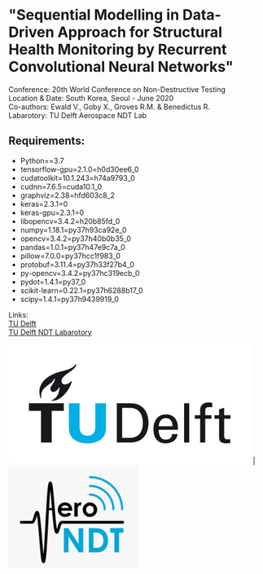 # "Sequential Modelling in Data-Driven Approach for Structural Health Monitoring by Recurrent Convolutional Neural Networks"

Conference: 20th World Conference on Non-Destructive Testing<br>
Location & Date: South Korea, Seoul - June 2020<br>
Co-authors: Ewald V., Goby X., Groves R.M. & Benedictus R.<br>
Labarotory: TU Delft Aerospace NDT Lab<br>

## Requirements:

- Python==3.7
- tensorflow-gpu=2.1.0=h0d30ee6_0
- cudatoolkit=10.1.243=h74a9793_0
- cudnn=7.6.5=cuda10.1_0
- graphviz=2.38=hfd603c8_2
- keras=2.3.1=0
- keras-gpu=2.3.1=0
- libopencv=3.4.2=h20b85fd_0
- numpy=1.18.1=py37h93ca92e_0
- opencv=3.4.2=py37h40b0b35_0
- pandas=1.0.1=py37h47e9c7a_0
- pillow=7.0.0=py37hcc1f983_0
- protobuf=3.11.4=py37h33f27b4_0
- py-opencv=3.4.2=py37hc319ecb_0
- pydot=1.4.1=py37_0
- scikit-learn=0.22.1=py37h6288b17_0
- scipy=1.4.1=py37h9439919_0


Links:<br>
[TU Delft](https://www.tudelft.nl/)<br>
[TU Delft NDT Labarotory](https://www.tudelft.nl/en/ae/organisation/departments/aerospace-structures-and-materials/structural-integrity-and-composites/facilities/aerospace-ndt-laboratory/)<br>


![TUDelftLogo](/assets/TUDelftLogo.png) | ![TUDelftNDTLabLogo](/assets/TUDelftNDTLabLogo.PNG)



